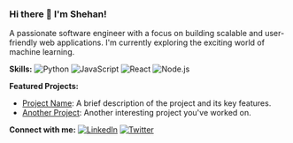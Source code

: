 ### Hi there 👋 I'm Shehan!

A passionate software engineer with a focus on building scalable and user-friendly web applications. I'm currently exploring the exciting world of machine learning.

**Skills:**
![Python](https://img.shields.io/badge/Python-3776AB?style=for-the-badge&logo=python&logoColor=white) ![JavaScript](https://img.shields.io/badge/JavaScript-F7DF1E?style=for-the-badge&logo=javascript&logoColor=black) ![React](https://img.shields.io/badge/React-61DAFB?style=for-the-badge&logo=react&logoColor=black) ![Node.js](https://img.shields.io/badge/Node.js-339933?style=for-the-badge&logo=nodedotjs&logoColor=white)

**Featured Projects:**

* [Project Name](link-to-repo): A brief description of the project and its key features.
* [Another Project](link-to-repo): Another interesting project you've worked on.

**Connect with me:**
[![LinkedIn](https://img.shields.io/badge/linkedin-%230077B5.svg?style=for-the-badge&logo=linkedin&logoColor=white)](your-linkedin-url) [![Twitter](https://img.shields.io/badge/twitter-%231DA1F2.svg?style=for-the-badge&logo=twitter&logoColor=white)](your-twitter-url)
